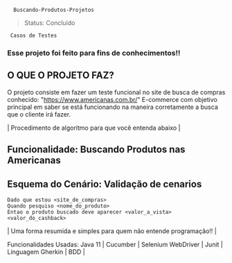 
      Buscando-Produtos-Projetos

> Status: Concluído

     Casos de Testes

### Esse projeto foi feito para fins de conhecimentos!!

## O QUE O PROJETO FAZ?

O projeto consiste em fazer um teste funcional no site de busca de compras conhecido: "https://www.americanas.com.br/" E-commerce com objetivo principal em saber se está funcionando na maneira corretamente a busca que o cliente irá fazer. 

 | Procedimento de algoritmo para que você entenda abaixo |


## Funcionalidade: Buscando Produtos nas Americanas

  ## Esquema do Cenário: Validação de cenarios

    Dado que estou <site_de_compras>
    Quando pesquiso <nome_do_produto>
    Entao o produto buscado deve aparecer <valor_a_vista> <valor_do_cashback>

   | Uma forma resumida e simples para quem não entende programação!! |

Funcionalidades Usadas: Java 11 | Cucumber | Selenium WebDriver | Junit | Linguagem Gherkin | BDD |